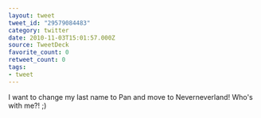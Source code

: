 ```yaml
---
layout: tweet
tweet_id: "29579084483"
category: twitter
date: 2010-11-03T15:01:57.000Z
source: TweetDeck
favorite_count: 0
retweet_count: 0
tags:
- tweet
---
```


I want to change my last name to Pan and move to Neverneverland! Who's with me?! ;)
